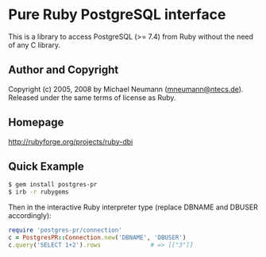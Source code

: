 # Pure Ruby PostgreSQL interface

This is a library to access PostgreSQL (>= 7.4) from Ruby without the need of
any C library.

## Author and Copyright

Copyright (c) 2005, 2008 by Michael Neumann (mneumann@ntecs.de). 
Released under the same terms of license as Ruby.

## Homepage

http://rubyforge.org/projects/ruby-dbi

## Quick Example

```sh
$ gem install postgres-pr
$ irb -r rubygems 
```

Then in the interactive Ruby interpreter type (replace DBNAME and DBUSER
accordingly):

```ruby
require 'postgres-pr/connection'
c = PostgresPR::Connection.new('DBNAME', 'DBUSER')
c.query('SELECT 1+2').rows              # => [["3"]]
```
